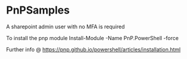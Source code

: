 # PnPSamples

A sharepoint admin user with no MFA is required

To install the pnp module 
Install-Module -Name PnP.PowerShell -force

Further info @ https://pnp.github.io/powershell/articles/installation.html
